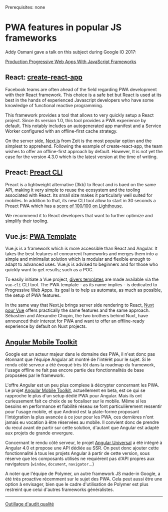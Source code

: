 <span class="requirements">Prerequisites: none</span>

# PWA features in popular JS frameworks

Addy Osmani gave a talk on this subject during Google IO 2017:
 
[Production Progressive Web Apps With JavaScript Frameworks](https://www.youtube.com/watch?v=aCMbSyngXB4)

## React: [create-react-app](https://github.com/facebookincubator/create-react-app)

Facebook teams are often ahead of the field regarding PWA development with their React framework. This choice is a safe bet but React is used at its best in the hands of experienced Javascript developers who have some knowledge of functional reactive programming.

This framework provides a tool that allows to very quickly setup a React project. Since its version 1.0, this tool provides a PWA experience by default. This notably includes an autogenerated app manifest and a Service Worker configured with an offline-first cache strategy. 

On the server side, [Next.js](https://learnnextjs.com/) from Zeit is the most popular option and the simplest to apprehend. Following the example of create-react-app, the team wishes to offer an offline-first approach by default. However, It is not yet the case for the version 4.3.0 which is the latest version at the time of writing.

## Preact: [Preact CLI](https://github.com/developit/preact-cli)

Preact is a lightweight alternative (3kb) to React and is baed on the same API, making it very simple to reuse the ecosystem and the tooling associated with React. Its small size makes it particularly well suited for mobiles. In addition to that, its new CLI tool allow to start in 30 seconds a Preact PWA which has a [score of 100/100 on Lighthouse](https://googlechrome.github.io/lighthouse/viewer/?gist=142af6838482417af741d966e7804346).

We recommend it to React developers that want to further optimize and simplify their tooling.

## Vue.js: [PWA Template](https://github.com/vuejs-templates/pwa)

Vue.js is a framework which is more accessible than React and Angular. It takes the best features of concurrent frameworks and merges them into a simple and minimalist solution which is modular and flexible enough to adapt to advanced uses. Vue.js is advised to beginners and for those who quickly want to get results; such as a POC.

To easily initiate a Vue project, [divers templates](https://github.com/vuejs-templates) are made available via the `vue-cli` CLI tool. The PWA template - as its name implies - is dedicated to Progressive Web Apps. Its goal is to help us automate, as much as possible, the setup of PWA features.

In the same way that Next.je brings server side rendering to React, [Nuxt pour Vue](https://nuxtjs.org/) offers practically the same features and the same approach. Sébastien and Alexandre Chopin, the two brothers behind Nuxt, have announced their interest for PWA and want to offer an offline-ready experience by default on Nuxt projects.

## [Angular Mobile Toolkit](https://mobile.angular.io/)

Google est un acteur majeur dans le domaine des PWA, il n'est donc pas étonnant que l'équipe Angular ait montré de l'intérêt pour le sujet. Si le rendu côté serveur a été évoqué très tôt dans la roadmap du framework, l'usage offline ne fait pas encore partie des fonctionnalités de base proposées par le framework. 

L'offre Angular est un peu plus complexe à décrypter concernant les PWA. Le projet [Angular Mobile Toolkit](https://mobile.angular.io/), actuellement en beta, est ce qui se rapproche le plus d'un setup dédié PWA pour Angular. Mais ils ont curieusement fait ce choix de se focaliser sur le mobile. Même si les besoins en performance et fiabilité réseau se font particulièrement ressentir pour l'usage mobile, et que Android est la plate-forme proposant l'intégration la plus avancée à ce jour pour les PWA, ces dernières n'ont jamais eu vocation à être réservées au mobile. Il convient donc de prendre du recul avant de partir sur cette solution, d'autant que Angular est adapté aux projets de grande envergure.
  
Concernant le rendu côté serveur, le projet [Angular Universal](https://universal.angular.io/) a été intégré à Angular 4.0 et propose une API dédiée au SSR. On peut donc ajouter cette fonctionnalité à tous les projets Angular à partir de cette version, sous réserve que les composants utilisés ne requièrent pas d'API propres aux navigateurs (`window`, `document`, `navigator`...)

A noter que l'équipe de Polymer, un autre framework JS made-in Google, a été très proactive récemment sur le sujet des PWA. Cela peut aussi être une option à envisager, bien que le cadre d'utilisation de Polymer est plus restreint que celui d'autres frameworks généralistes.

---

[Outillage d'audit qualité](audit-tools.md)
